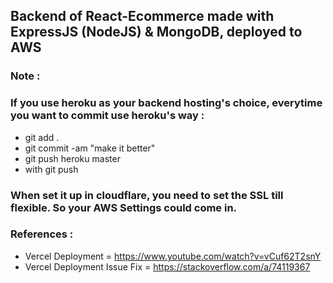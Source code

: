 ## Backend of React-Ecommerce made with ExpressJS (NodeJS) & MongoDB, deployed to AWS

### Note :
### If you use heroku as your backend hosting's choice, everytime you want to commit use heroku's way :

- git add .
- git commit -am "make it better"
- git push heroku master
- with git push

### When set it up in cloudflare, you need to set the SSL till flexible. So your AWS Settings could come in.


### References :
- Vercel Deployment = https://www.youtube.com/watch?v=vCuf62T2snY
- Vercel Deployment Issue Fix = https://stackoverflow.com/a/74119367